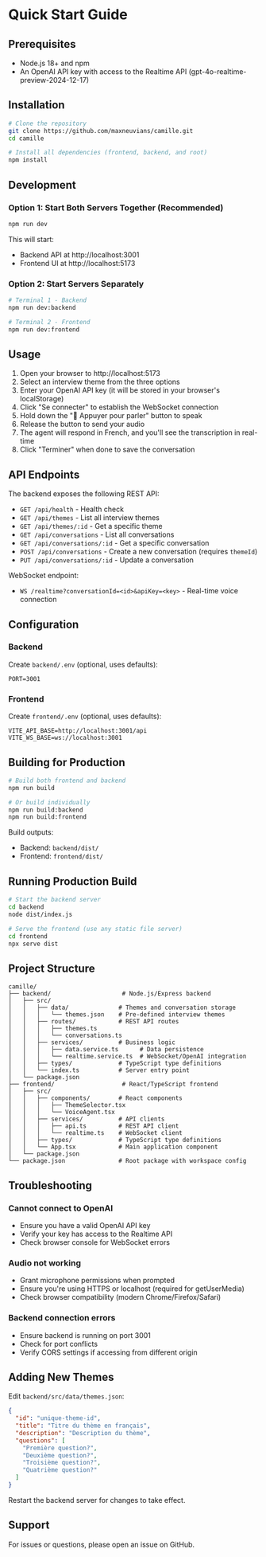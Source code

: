 # Quick Start Guide

## Prerequisites
- Node.js 18+ and npm
- An OpenAI API key with access to the Realtime API (gpt-4o-realtime-preview-2024-12-17)

## Installation

```bash
# Clone the repository
git clone https://github.com/maxneuvians/camille.git
cd camille

# Install all dependencies (frontend, backend, and root)
npm install
```

## Development

### Option 1: Start Both Servers Together (Recommended)
```bash
npm run dev
```

This will start:
- Backend API at http://localhost:3001
- Frontend UI at http://localhost:5173

### Option 2: Start Servers Separately
```bash
# Terminal 1 - Backend
npm run dev:backend

# Terminal 2 - Frontend  
npm run dev:frontend
```

## Usage

1. Open your browser to http://localhost:5173
2. Select an interview theme from the three options
3. Enter your OpenAI API key (it will be stored in your browser's localStorage)
4. Click "Se connecter" to establish the WebSocket connection
5. Hold down the "🎤 Appuyer pour parler" button to speak
6. Release the button to send your audio
7. The agent will respond in French, and you'll see the transcription in real-time
8. Click "Terminer" when done to save the conversation

## API Endpoints

The backend exposes the following REST API:

- `GET /api/health` - Health check
- `GET /api/themes` - List all interview themes
- `GET /api/themes/:id` - Get a specific theme
- `GET /api/conversations` - List all conversations
- `GET /api/conversations/:id` - Get a specific conversation
- `POST /api/conversations` - Create a new conversation (requires `themeId`)
- `PUT /api/conversations/:id` - Update a conversation

WebSocket endpoint:
- `WS /realtime?conversationId=<id>&apiKey=<key>` - Real-time voice connection

## Configuration

### Backend
Create `backend/.env` (optional, uses defaults):
```env
PORT=3001
```

### Frontend
Create `frontend/.env` (optional, uses defaults):
```env
VITE_API_BASE=http://localhost:3001/api
VITE_WS_BASE=ws://localhost:3001
```

## Building for Production

```bash
# Build both frontend and backend
npm run build

# Or build individually
npm run build:backend
npm run build:frontend
```

Build outputs:
- Backend: `backend/dist/`
- Frontend: `frontend/dist/`

## Running Production Build

```bash
# Start the backend server
cd backend
node dist/index.js

# Serve the frontend (use any static file server)
cd frontend
npx serve dist
```

## Project Structure

```
camille/
├── backend/                    # Node.js/Express backend
│   ├── src/
│   │   ├── data/              # Themes and conversation storage
│   │   │   └── themes.json    # Pre-defined interview themes
│   │   ├── routes/            # REST API routes
│   │   │   ├── themes.ts
│   │   │   └── conversations.ts
│   │   ├── services/          # Business logic
│   │   │   ├── data.service.ts      # Data persistence
│   │   │   └── realtime.service.ts  # WebSocket/OpenAI integration
│   │   ├── types/             # TypeScript type definitions
│   │   └── index.ts           # Server entry point
│   └── package.json
├── frontend/                   # React/TypeScript frontend
│   ├── src/
│   │   ├── components/        # React components
│   │   │   ├── ThemeSelector.tsx
│   │   │   └── VoiceAgent.tsx
│   │   ├── services/          # API clients
│   │   │   ├── api.ts         # REST API client
│   │   │   └── realtime.ts    # WebSocket client
│   │   ├── types/             # TypeScript type definitions
│   │   └── App.tsx            # Main application component
│   └── package.json
└── package.json               # Root package with workspace config

```

## Troubleshooting

### Cannot connect to OpenAI
- Ensure you have a valid OpenAI API key
- Verify your key has access to the Realtime API
- Check browser console for WebSocket errors

### Audio not working
- Grant microphone permissions when prompted
- Ensure you're using HTTPS or localhost (required for getUserMedia)
- Check browser compatibility (modern Chrome/Firefox/Safari)

### Backend connection errors
- Ensure backend is running on port 3001
- Check for port conflicts
- Verify CORS settings if accessing from different origin

## Adding New Themes

Edit `backend/src/data/themes.json`:

```json
{
  "id": "unique-theme-id",
  "title": "Titre du thème en français",
  "description": "Description du thème",
  "questions": [
    "Première question?",
    "Deuxième question?",
    "Troisième question?",
    "Quatrième question?"
  ]
}
```

Restart the backend server for changes to take effect.

## Support

For issues or questions, please open an issue on GitHub.
